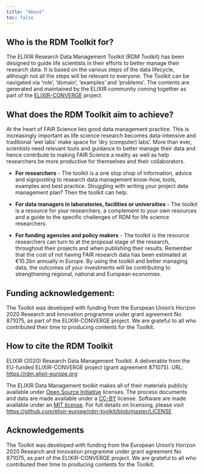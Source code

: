 ```yaml
---
title: "About"
toc: false
---
```


## Who is the RDM Toolkit for?
The ELIXIR Research Data Management Toolkit (RDM Toolkit) has been designed to guide life scientists in their efforts to better manage their research data. It is based on the various steps of the data lifecycle, although not all the steps will be relevant to everyone. The Toolkit can be navigated via ‘role’, ‘domain’, ‘examples’ and ‘problems’. The contents are generated and maintained by the ELIXIR community coming together as part of the [ELIXIR-CONVERGE](https://elixir-europe.org/about-us/how-funded/eu-projects/converge) project.

## What does the RDM Toolkit aim to achieve?
At the heart of FAIR Science lies good data management practice. This is increasingly important as life science research becomes data-intensive and traditional ‘wet labs’ make space for ‘dry (computer) labs’. More than ever, scientists need relevant tools and guidance to better manage their data and hence contribute to making FAIR Science a reality as well as help researchers be more productive for themselves and their collaborators.

- **For researchers** - The toolkit is a one stop shop of information, advice and signposting to research data management know-how, tools, examples and best practice. Struggling with writing your project data management plan? Then the toolkit can help.

- **For data managers in laboratories, facilities or universities** - The toolkit is a resource for your researchers, a complement to your own resources and a guide to the specific challenges of RDM for life science researchers. 

- **For funding agencies and policy makers** - The toolkit is the resource researchers can turn to at the proposal stage of the research, throughout their projects and when publishing their results.  Remember that the cost of not having FAIR research data has been estimated at €10.2bn annually in Europe. By using the toolkit and better managing  data, the outcomes of your investments will be contributing to strengthening regional, national and European economies.

## Funding acknowledgement:
The Toolkit was developed with funding from the European Union’s Horizon 2020 Research and Innovation programme under grant agreement No 871075, as part of the ELIXIR-CONVERGE project. We are grateful to all who contributed their time to producing contents for the Toolkit. 

## How to cite the RDM Toolkit
ELIXIR (2020) Research Data Management Toolkit. A deliverable from the EU-funded ELIXIR-CONVERGE project (grant agreement 871075). URL: https://rdm.elixir-europe.org

The ELIXIR Data Management toolkit makes all of their materials publicly available under [Open Source Initiative](https://opensource.org/licenses) licenses.
The process documents and data are made available under a [CC-BY](https://creativecommons.org/licenses/by/4.0/) license.
Software are made available under an [MIT license](https://opensource.org/licenses/mit-license.html).
For full details on licensing, please visit https://github.com/elixir-europe/rdm-toolkit/blob/master/LICENSE

## Acknowledgements
The Toolkit was developed with funding from the European Union’s Horizon 2020 Research and Innovation programme under grant agreement No 871075, as part of the ELIXIR-CONVERGE project. We are grateful to all who contributed their time to producing contents for the Toolkit. 

